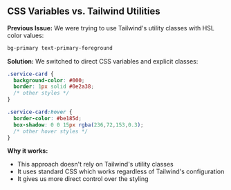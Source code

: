 ## CSS Variables vs. Tailwind Utilities

**Previous Issue:**
We were trying to use Tailwind's utility classes with HSL color values:

```css
bg-primary text-primary-foreground
```

**Solution:**
We switched to direct CSS variables and explicit classes:

```css
.service-card {
  background-color: #000;
  border: 1px solid #0e2a38;
  /* other styles */
}

.service-card:hover {
  border-color: #be185d;
  box-shadow: 0 0 15px rgba(236,72,153,0.3);
  /* other hover styles */
}
```

**Why it works:**

- This approach doesn't rely on Tailwind's utility classes
- It uses standard CSS which works regardless of Tailwind's configuration
- It gives us more direct control over the styling